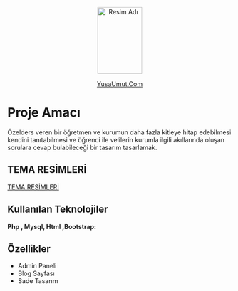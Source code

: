  <p align="center">
     <img src="https://github.com/Umut-jpg/MobileCurrencyApp/assets/77737561/fea3b1b3-5dd5-413b-9ca4-346d0b658057 " alt="Resim Adı" width="100" height="150">
</p>
<p align="center">
  <a href="https://www.yusaumut.com">YusaUmut.Com</a>
</p>



# Proje Amacı

Özelders veren bir öğretmen ve kurumun daha fazla kitleye hitap
edebilmesi kendini tanıtabilmesi ve öğrenci ile velilerin kurumla ilgili akıllarında oluşan sorulara
cevap bulabileceği bir tasarım tasarlamak.



## TEMA RESİMLERİ

 <a href="https://github.com/Umut-jpg/OzelDersWebTasarim-2018-/blob/main/Tema%20Resimleri.pdf" width="150" height="150">TEMA RESİMLERİ </a>


## Kullanılan Teknolojiler

**Php , Mysql, Html ,Bootstrap:** 

## Özellikler

- Admin Paneli
- Blog Sayfası
- Sade Tasarım



  
